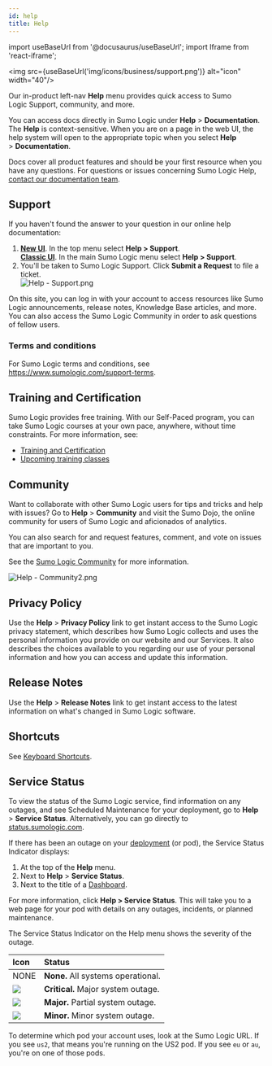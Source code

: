 ```yaml
---
id: help
title: Help
---
```


import useBaseUrl from '@docusaurus/useBaseUrl';
import Iframe from 'react-iframe';

<img src={useBaseUrl('img/icons/business/support.png')} alt="icon" width="40"/>

Our in-product left-nav **Help** menu provides quick access to Sumo Logic Support, community, and more.

You can access docs directly in Sumo Logic under **Help** > **Documentation**. The **Help** is context-sensitive. When you are on a page in the web UI, the help system will open to the appropriate topic when you select **Help** > **Documentation**.

Docs cover all product features and should be your first resource when you have any questions. For questions or issues concerning Sumo Logic Help, [contact our documentation team](mailto:documentation@sumologic.com).

## Support

If you haven't found the answer to your question in our online help documentation:

1. [**New UI**](/docs/get-started/sumo-logic-ui). In the top menu select **Help > Support**. <br/> [**Classic UI**](/docs/get-started/sumo-logic-ui-classic). In the main Sumo Logic menu select **Help > Support**. 
1. You'll be taken to Sumo Logic Support. Click **Submit a Request** to file a ticket.<br/>![Help - Support.png](/img/get-started/Help-Support.png)

On this site, you can log in with your account to access resources like Sumo Logic announcements, release notes, Knowledge Base articles, and more. You can also access the Sumo Logic Community in order to ask questions of fellow users.

### Terms and conditions

For Sumo Logic terms and conditions, see https://www.sumologic.com/support-terms.

## Training and Certification

Sumo Logic provides free training. With our Self-Paced program, you can take Sumo Logic courses at your own pace, anywhere, without time constraints. For more information, see:
* [Training and Certification](/docs/get-started/training-certification-faq)
* [Upcoming training classes](https://www.sumologic.com/training/)

## Community

Want to collaborate with other Sumo Logic users for tips and tricks and help with issues? Go to **Help** > **Community** and visit the Sumo Dojo, the online community for users of Sumo Logic and aficionados of analytics.

You can also search for and request features, comment, and vote on issues that are important to you.

See the [Sumo Logic Community](https://community.sumologic.com) for more information.

![Help - Community2.png](/img/get-started/Help-Community.png)


## Privacy Policy

Use the **Help** > **Privacy Policy** link to get instant access to the Sumo Logic privacy statement, which describes how Sumo Logic collects and uses the personal information you provide on our website and our Services. It also describes the choices available to you regarding our use of your personal information and how you can access and update this information.

## Release Notes

Use the **Help** > **Release Notes** link to get instant access to the latest information on what's changed in Sumo Logic software.

## Shortcuts

See [Keyboard Shortcuts](/docs/get-started/keyboard-shortcuts).


## Service Status

To view the status of the Sumo Logic service, find information on any outages, and see Scheduled Maintenance for your deployment, go to **Help** > **Service Status**. Alternatively, you can go directly to [status.sumologic.com](http://status.sumologic.com).

If there has been an outage on your [deployment](/docs/api/about-apis/getting-started#sumo-logic-endpoints-by-deployment-and-firewall-security) (or pod), the Service Status Indicator displays:

1. At the top of the **Help** menu.
1. Next to **Help** > **Service Status**.
1. Next to the title of a [Dashboard](../dashboards/about.md).

For more information, click **Help > Service Status**. This will take you to a web page for your pod with details on any outages, incidents, or planned maintenance.

The Service Status Indicator on the Help menu shows the severity of the outage.

| Icon | Status |
| :-- | :-- |
| NONE | **None.** All systems operational. |
| ![](/img/reuse/outage_critical.png) | **Critical.** Major system outage. |
| ![](/img/reuse/outage_major.png) | **Major.** Partial system outage.  |
| ![](/img/reuse/outage_minor.png) | **Minor.** Minor system outage. |

To determine which pod your account uses, look at the Sumo Logic URL. If you see `us2`, that means you're running on the US2 pod. If you see `eu` or `au`, you're on one of those pods.
